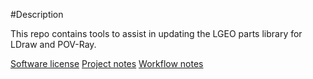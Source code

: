 #Description

This repo contains tools to assist in updating the LGEO parts library for LDraw and POV-Ray.

[Software license](license.md)
[Project notes](project_notes.md)
[Workflow notes](workflow_notes.md)
